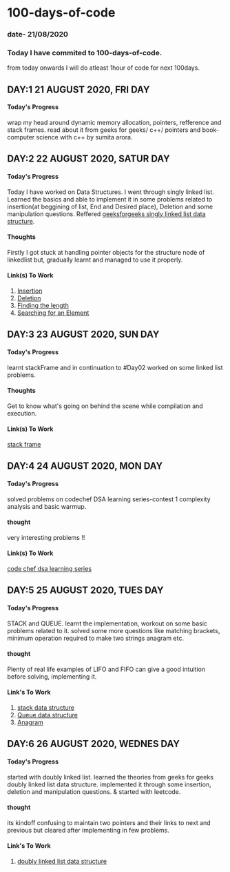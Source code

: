# 100-days-of-code 
### date- 21/08/2020
### Today I have commited to 100-days-of-code. 
from today onwards I will do atleast 1hour of code for next 100days.

## DAY:1 21 AUGUST 2020, FRI DAY
#### Today's Progress   
wrap my head around dynamic memory allocation, pointers, refference and stack frames.
read about it from geeks for geeks/ c++/ pointers and book- computer science with c++ by sumita arora.

## DAY:2 22 AUGUST 2020, SATUR DAY
#### Today's Progress   
Today I have worked on Data Structures.
I went through singly linked list. Learned the basics and able to implement it in some problems related to insertion(at beggining of list, End and Desired place), Deletion and some manipulation questions. Reffered [geeksforgeeks singly linked list data structure](https://www.geeksforgeeks.org/data-structures/linked-list/#singlyLinkedList).
#### Thoughts
Firstly I got stuck at handling pointer objects for the structure node of linkedlist but, gradually learnt and managed to use it properly.

#### Link(s) To Work
1. [Insertion](http://geeksquiz.com/linked-list-set-2-inserting-a-node/)
2. [Deletion](http://geeksquiz.com/delete-a-linked-list-node-at-a-given-position/)
3. [Finding the length](http://geeksquiz.com/find-length-of-a-linked-list-iterative-and-recursive/)
4. [Searching for an Element](http://geeksquiz.com/search-an-element-in-a-linked-list-iterative-and-recursive/)

## DAY:3 23 AUGUST 2020, SUN DAY
#### Today's Progress   
learnt stackFrame and in continuation to #Day02 worked on some linked list problems.
#### Thoughts
Get to know what's going on behind the scene while compilation and execution.
#### Link(s) To Work
[stack frame](https://www.techopedia.com/definition/22304/stack-frame#:~:text=A%20stack%20frame%20is%20a%20memory%20management%20technique,frames%20are%20only%20existent%20during%20the%20runtime%20process.)


## DAY:4 24 AUGUST 2020, MON DAY
#### Today's Progress   
solved problems on codechef DSA learning series-contest 1 complexity analysis and basic warmup.
#### thought
very interesting problems !!
#### Link(s) To Work
[code chef dsa learning series](https://www.codechef.com/LRNDSA01?order=desc&sortBy=successful_submissions)

## DAY:5 25 AUGUST 2020, TUES DAY
#### Today's Progress
STACK and QUEUE. learnt the implementation, workout on some basic problems related to it.
solved some more questions like matching brackets, minimum operation required to make two strings anagram etc.
#### thought
Plenty of real life examples of LIFO and FIFO can give a good intuition before solving, implementing it.
#### Link's To Work
1. [stack data structure](https://www.geeksforgeeks.org/stack-data-structure/)
2. [Queue data structure](https://www.geeksforgeeks.org/queue-data-structure/)
3. [Anagram](https://www.hackerearth.com/problem/algorithm/anagram-31/)


## DAY:6 26 AUGUST 2020, WEDNES DAY
#### Today's Progress
started with doubly linked list.
learned the theories from geeks for geeks doubly linked list data structure.
implemented it through some insertion, deletion and manipulation questions.
& started with leetcode.
#### thought
its kindoff confusing to maintain two pointers and their links to next and previous but cleared after implementing in few problems.
#### Link's To Work
1. [doubly linked list data structure](https://www.geeksforgeeks.org/doubly-linked-list/)

